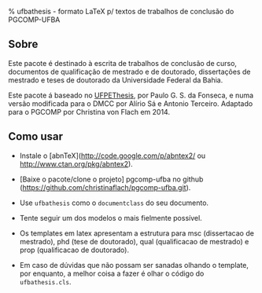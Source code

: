 % ufbathesis - formato LaTeX p/ textos de trabalhos de conclusão do PGCOMP-UFBA

## Sobre

Este pacote é destinado à escrita de trabalhos de conclusão de curso,
documentos de qualificação de mestrado e de doutorado,
dissertações de mestrado e teses de doutorado da 
Universidade Federal da Bahia.

Este pacote á baseado no
[UFPEThesis](http://www.cin.ufpe.br/~paguso/ufpethesis/), 
por Paulo G. S. da Fonseca, e numa versão modificada para 
o DMCC por Alírio Sá e Antonio Terceiro.
Adaptado para o PGCOMP por Christina von Flach em 2014.

## Como usar

* Instale o [abnTeX](http://code.google.com/p/abntex2/ ou 
http://www.ctan.org/pkg/abntex2).

* [Baixe o pacote/clone o projeto] pgcomp-ufba no
github (https://github.com/christinaflach/pgcomp-ufba.git).

* Use `ufbathesis` como o `documentclass` do seu documento.

* Tente seguir um dos modelos o mais fielmente possível.

* Os templates em latex apresentam a estrutura para 
msc (dissertacao de mestrado), phd (tese de doutorado),
qual (qualificacao de mestrado) e prop (qualificacao de doutorado).

* Em caso de dúvidas que não possam ser sanadas olhando o template, 
por enquanto, a melhor coisa a fazer é olhar o código do `ufbathesis.cls`.



